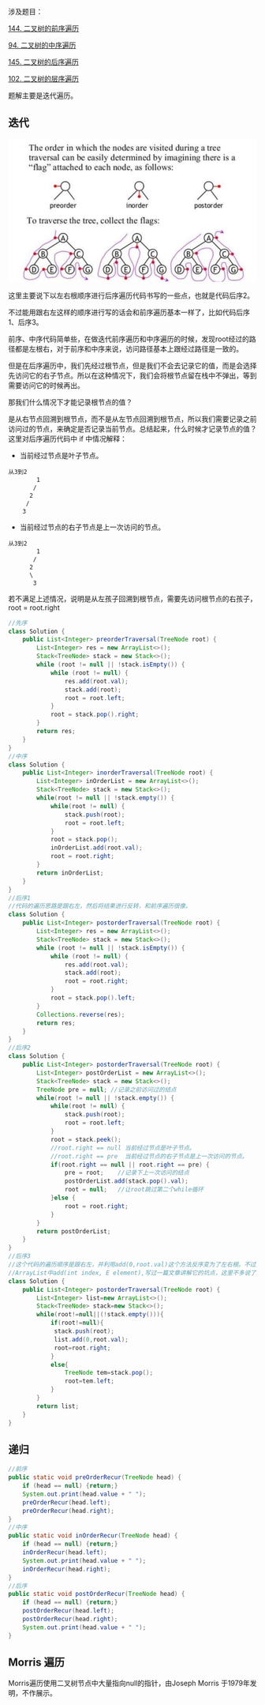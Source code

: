 涉及题目：

[144. 二叉树的前序遍历](https://leetcode-cn.com/problems/binary-tree-preorder-traversal/)

[94. 二叉树的中序遍历](https://leetcode-cn.com/problems/binary-tree-inorder-traversal/)

[145. 二叉树的后序遍历](https://leetcode-cn.com/problems/binary-tree-postorder-traversal/)

[102. 二叉树的层序遍历](https://leetcode-cn.com/problems/binary-tree-level-order-traversal/)



题解主要是迭代遍历。





## 迭代



![1612178323166](../../../../assets/1612178323166.png)



这里主要说下以左右根顺序进行后序遍历代码书写的一些点，也就是代码后序2。

不过能用跟右左这样的顺序进行写的话会和前序遍历基本一样了，比如代码后序1、后序3。

前序、中序代码简单些，在做迭代前序遍历和中序遍历的时候，发现root经过的路径都是左根右，对于前序和中序来说，访问路径基本上跟经过路径是一致的。

但是在后序遍历中，我们先经过根节点，但是我们不会去记录它的值，而是会选择先访问它的右子节点。所以在这种情况下，我们会将根节点留在栈中不弹出，等到需要访问它的时候再出。

那我们什么情况下才能记录根节点的值？

是从右节点回溯到根节点，而不是从左节点回溯到根节点，所以我们需要记录之前访问过的节点，来确定是否记录当前节点。总结起来，什么时候才记录节点的值？这里对后序遍历代码中 if 中情况解释：

- 当前经过节点是叶子节点。

````
从3到2
		1           
       /         
      2          
     /    
    3 
````



- 当前经过节点的右子节点是上一次访问的节点。

````
从3到2
		1           
       /         
      2   
      \   
       3 
````



若不满足上述情况，说明是从左孩子回溯到根节点，需要先访问根节点的右孩子，root = root.right

````java
//先序
class Solution {
    public List<Integer> preorderTraversal(TreeNode root) {
        List<Integer> res = new ArrayList<>();
        Stack<TreeNode> stack = new Stack<>();
        while (root != null || !stack.isEmpty()) {
            while (root != null) {
                res.add(root.val);
                stack.add(root);
                root = root.left;
            }
            root = stack.pop().right;
        }
        return res;
    }
}
//中序
class Solution {
    public List<Integer> inorderTraversal(TreeNode root) {
        List<Integer> inOrderList = new ArrayList<>();  
        Stack<TreeNode> stack = new Stack<>();  
        while(root != null || !stack.empty()) {       
            while(root != null) {  
                stack.push(root); 
                root = root.left;   
            }
            root = stack.pop();
            inOrderList.add(root.val);   
            root = root.right;    
        }
        return inOrderList;
    }  
}
//后序1
//代码的遍历思路是跟右左，然后将结果进行反转，和前序遍历很像。
class Solution {
    public List<Integer> postorderTraversal(TreeNode root) {
        List<Integer> res = new ArrayList<>();
        Stack<TreeNode> stack = new Stack<>();
        while (root != null || !stack.isEmpty()) {
            while (root != null) {
                res.add(root.val);
                stack.add(root);
                root = root.right;
            }
            root = stack.pop().left;
        }
        Collections.reverse(res);
        return res;
    }
}
//后序2
class Solution {
    public List<Integer> postorderTraversal(TreeNode root) {
        List<Integer> postOrderList = new ArrayList<>();    
        Stack<TreeNode> stack = new Stack<>();  
        TreeNode pre = null; //记录之前访问过的结点
        while(root != null || !stack.empty()) {
            while(root != null) {   
                stack.push(root);
                root = root.left;
            }
            root = stack.peek();
            //root.right == null 当前经过节点是叶子节点。
            //root.right == pre	 当前经过节点的右子节点是上一次访问的节点。
            if(root.right == null || root.right == pre) {       
                pre = root;    //记录下上一次访问的结点
                postOrderList.add(stack.pop().val); 
                root = null;   //让root跳过第二个while循环
            }else {
                root = root.right;     
            }
        }
        return postOrderList;    
    }
}
//后序3
//这个代码的遍历顺序是跟右左，并利用add(0,root.val)这个方法反序变为了左右根。不过整体推荐后序1。
//ArrayList中add(int index, E element),写过一篇文章讲解它的坑点，这里不多说了。
class Solution {
    public List<Integer> postorderTraversal(TreeNode root) {
        List<Integer> list=new ArrayList<>();
        Stack<TreeNode> stack=new Stack<>();
        while(root!=null||(!stack.empty())){
            if(root!=null){
             stack.push(root);
             list.add(0,root.val);
             root=root.right;
            }
            else{
                TreeNode tem=stack.pop();
                root=tem.left;
            }
        }
        return list;
    }
}
````





## 递归

```java
//前序
public static void preOrderRecur(TreeNode head) {
    if (head == null) {return;}
    System.out.print(head.value + " ");
    preOrderRecur(head.left);
    preOrderRecur(head.right);
}
//中序
public static void inOrderRecur(TreeNode head) {
    if (head == null) {return;}
    inOrderRecur(head.left);
    System.out.print(head.value + " ");
    inOrderRecur(head.right);
}
//后序
public static void postOrderRecur(TreeNode head) {
    if (head == null) {return;}
    postOrderRecur(head.left);
    postOrderRecur(head.right);
    System.out.print(head.value + " ");
}
```



## Morris 遍历

 Morris遍历使用二叉树节点中大量指向null的指针，由Joseph Morris 于1979年发明，不作展示。



